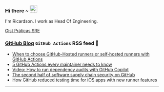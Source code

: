 ### Hi there ~ <img src="https://user-images.githubusercontent.com/1303154/88677602-1635ba80-d120-11ea-84d8-d263ba5fc3c0.gif" width="24px" alt="hi">

I'm Ricardson. I work as Head Of Engineering.

[Gist Práticas SRE](https://gist.github.com/r1w1s1/1ca63e1afb467410ddbb9081214a51ac)

### [GitHub Blog](https://github.blog/) `GitHub Actions` RSS feed 📖

<!--START_SECTION:feed-->
* [When to choose GitHub-Hosted runners or self-hosted runners with GitHub Actions](https:&#x2F;&#x2F;github.blog&#x2F;enterprise-software&#x2F;ci-cd&#x2F;when-to-choose-github-hosted-runners-or-self-hosted-runners-with-github-actions&#x2F;)
* [5 GitHub Actions every maintainer needs to know](https:&#x2F;&#x2F;github.blog&#x2F;open-source&#x2F;maintainers&#x2F;5-github-actions-every-maintainer-needs-to-know&#x2F;)
* [Video: How to run dependency audits with GitHub Copilot](https:&#x2F;&#x2F;github.blog&#x2F;developer-skills&#x2F;github&#x2F;video-how-to-run-dependency-audits-with-github-copilot&#x2F;)
* [The second half of software supply chain security on GitHub](https:&#x2F;&#x2F;github.blog&#x2F;security&#x2F;supply-chain-security&#x2F;the-second-half-of-software-supply-chain-security-on-github&#x2F;)
* [How GitHub reduced testing time for iOS apps with new runner features](https:&#x2F;&#x2F;github.blog&#x2F;engineering&#x2F;infrastructure&#x2F;how-github-reduced-testing-time-for-ios-apps-with-new-runner-features&#x2F;)
<!--END_SECTION:feed-->

---------

<!--
**r1williams/r1williams** is a ✨ _special_ ✨ repository because its `README.md` (this file) appears on your GitHub profile.


